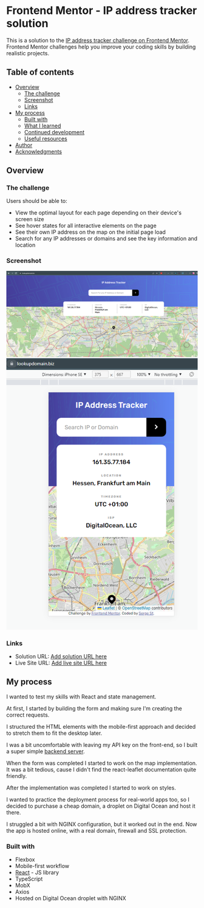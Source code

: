# Frontend Mentor - IP address tracker solution

This is a solution to the [IP address tracker challenge on Frontend Mentor](https://lookupdomain.biz). Frontend Mentor challenges help you improve your coding skills by building realistic projects.

## Table of contents

- [Overview](#overview)
  - [The challenge](#the-challenge)
  - [Screenshot](#screenshot)
  - [Links](#links)
- [My process](#my-process)
  - [Built with](#built-with)
  - [What I learned](#what-i-learned)
  - [Continued development](#continued-development)
  - [Useful resources](#useful-resources)
- [Author](#author)
- [Acknowledgments](#acknowledgments)

## Overview

### The challenge

Users should be able to:

- View the optimal layout for each page depending on their device's screen size
- See hover states for all interactive elements on the page
- See their own IP address on the map on the initial page load
- Search for any IP addresses or domains and see the key information and location

### Screenshot

![](./design/ip-tracker-desktop.png)
![](./design/ip-tracker-mobile.png)

### Links

- Solution URL: [Add solution URL here](https://github.com/serge-st/ip-address-tracker)
- Live Site URL: [Add live site URL here](https://lookupdomain.biz)

## My process

I wanted to test my skills with React and state management.

At first, I started by building the form and making sure I'm creating the correct requests.

I structured the HTML elements with the mobile-first approach and decided to stretch them to fit the desktop later.

I was a bit uncomfortable with leaving my API key on the front-end, so I built a super simple [backend server](https://github.com/serge-st/ip-address-tracker-server).

When the form was completed I started to work on the map implementation. It was a bit tedious, cause I didn't find the react-leaflet documentation quite friendly.

After the implementation was completed I started to work on styles.

I wanted to practice the deployment process for real-world apps too, so I decided to purchase a cheap domain, a droplet on Digital Ocean and host it there.

I struggled a bit with NGINX configuration, but it worked out in the end. Now the app is hosted online, with a real domain, firewall and SSL protection.

### Built with

- Flexbox
- Mobile-first workflow
- [React](https://reactjs.org/) - JS library
- TypeScript
- MobX
- Axios
- Hosted on Digital Ocean droplet with NGINX
